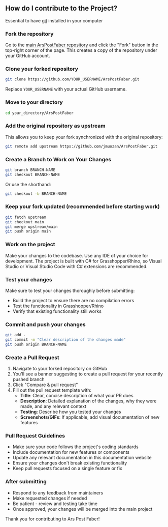 ## How do I contribute to the Project?

Essential to have [git](https://git-scm.com/downloads) installed in your computer

### Fork the repository

Go to the [main ArsPostFaber repository](https://github.com/jmuozan/ArsPostFaber) and click the "Fork" button in the top-right corner of the page. This creates a copy of the repository under your GitHub account.

### Clone your forked repository

```bash
git clone https://github.com/YOUR_USERNAME/ArsPostFaber.git
```

Replace `YOUR_USERNAME` with your actual GitHub username.

### Move to your directory

```bash
cd your_directory/ArsPostFaber
```

### Add the original repository as upstream

This allows you to keep your fork synchronized with the original repository:

```bash
git remote add upstream https://github.com/jmuozan/ArsPostFaber.git
```

### Create a Branch to Work on Your Changes

```bash
git branch BRANCH-NAME
git checkout BRANCH-NAME
```

Or use the shorthand:

```bash
git checkout -b BRANCH-NAME
```

### Keep your fork updated (recommended before starting work)

```bash
git fetch upstream
git checkout main
git merge upstream/main
git push origin main
```

### Work on the project

Make your changes to the codebase. Use any IDE of your choice for development. The project is built with C# for Grasshopper/Rhino, so Visual Studio or Visual Studio Code with C# extensions are recommended.

### Test your changes

Make sure to test your changes thoroughly before submitting:

- Build the project to ensure there are no compilation errors
- Test the functionality in Grasshopper/Rhino
- Verify that existing functionality still works

### Commit and push your changes

```bash
git add .
git commit -m "Clear description of the changes made"
git push origin BRANCH-NAME
```

### Create a Pull Request

1. Navigate to your forked repository on GitHub
2. You'll see a banner suggesting to create a pull request for your recently pushed branch
3. Click "Compare & pull request"
4. Fill out the pull request template with:
   - **Title**: Clear, concise description of what your PR does
   - **Description**: Detailed explanation of the changes, why they were made, and any relevant context
   - **Testing**: Describe how you tested your changes
   - **Screenshots/GIFs**: If applicable, add visual documentation of new features

### Pull Request Guidelines

- Make sure your code follows the project's coding standards
- Include documentation for new features or components
- Update any relevant documentation in this documentation website
- Ensure your changes don't break existing functionality
- Keep pull requests focused on a single feature or fix

### After submitting

- Respond to any feedback from maintainers
- Make requested changes if needed
- Be patient - review and testing take time
- Once approved, your changes will be merged into the main project

Thank you for contributing to Ars Post Faber!